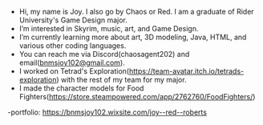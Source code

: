 - Hi, my name is Joy. I also go by Chaos or Red. I am a graduate of Rider University's Game Design major.
- I’m interested in Skyrim, music, art, and Game Design.
- I’m currently learning more about art, 3D modeling, Java, HTML, and various other coding languages.
- You can reach me via Discord(chaosagent202) and email(bnmsjoy102@gmail.com).
- I worked on Tetrad's Exploration(https://team-avatar.itch.io/tetrads-exploration) with the rest of my team for my major.
- I made the character models for Food Fighters(https://store.steampowered.com/app/2762760/FoodFighters/)

-portfolio: https://bnmsjoy102.wixsite.com/joy--red--roberts
<!---
ChaosAgent202/ChaosAgent202 is a ✨ special ✨ repository because its `README.md` (this file) appears on your GitHub profile.
You can click the Preview link to take a look at your changes.
--->
